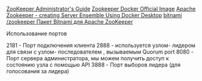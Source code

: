 [ZooKeeper Administrator's Guide](https://zookeeper.apache.org/doc/r3.3.3/zookeeperAdmin.html)
[Zookeeper Docker Official Image](https://hub.docker.com/_/zookeeper)
[Apache Zookeeper - creating Server Ensemble Using Docker Desktop](https://thirumurthi.hashnode.dev/apache-zookeeper-creating-server-ensemble-using-docker-desktop#heading-create-docker-bridge-network-for-each-zookeeper-to-connect)
[bitnami /zookeeper Пакет Bitnami для Apache ZooKeeper](https://hub.docker.com/r/bitnami/zookeeper/#!)

Использование портов

2181 - Порт подключения клиента
2888 - используется узлом- лидером для связи с узлом- последователем , вызываемым Quorum port
8080 - Порт сервера администратора, мы можем получить доступ к состоянию узла с помощью API
3888 - Порт выборов лидера (для голосования за лидера)